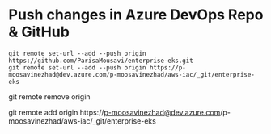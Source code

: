 # Push changes in Azure DevOps Repo & GitHub
```
git remote set-url --add --push origin https://github.com/ParisaMousavi/enterprise-eks.git
git remote set-url --add --push origin https://p-moosavinezhad@dev.azure.com/p-moosavinezhad/aws-iac/_git/enterprise-eks
```
git remote remove origin

git remote add origin https://p-moosavinezhad@dev.azure.com/p-moosavinezhad/aws-iac/_git/enterprise-eks